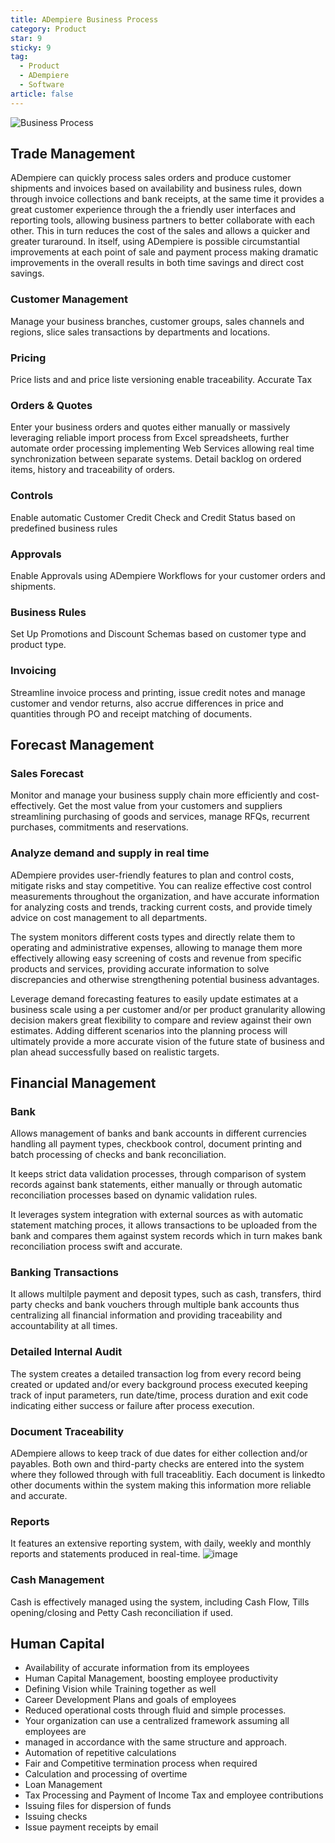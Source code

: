 ```yaml
---
title: ADempiere Business Process
category: Product
star: 9
sticky: 9
tag:
  - Product
  - ADempiere
  - Software
article: false
---
```


![Business Process](/assets/img/product/business-process.jpg)

## Trade Management

ADempiere can quickly process sales orders and produce customer shipments and invoices based on availability and business rules, down through invoice collections and bank receipts, at the same time it provides a great customer experience through the a friendly user interfaces and reporting tools, allowing business partners to better collaborate with each other. This in turn reduces the cost of the sales and allows a quicker and greater turaround. In itself, using ADempiere is possible circumstantial improvements at each point of sale and payment process making dramatic improvements in the overall results in both time savings and direct cost savings.

### Customer Management

Manage your business branches, customer groups, sales channels and regions, slice sales transactions by departments and locations.

### Pricing

Price lists and and price liste versioning enable traceability. Accurate Tax

### Orders & Quotes

Enter your business orders and quotes either manually or massively leveraging reliable import process from Excel spreadsheets, further automate order processing implementing Web Services allowing real time synchronization between separate systems. Detail backlog on ordered items, history and traceability of orders.

### Controls

Enable automatic Customer Credit Check and Credit Status based on predefined business rules

### Approvals

Enable Approvals using ADempiere Workflows for your customer orders and shipments.

### Business Rules

Set Up Promotions and Discount Schemas based on customer type and product type.

### Invoicing

Streamline invoice process and printing, issue credit notes and manage customer and vendor returns, also accrue differences in price and quantities through PO and receipt matching of documents.

## Forecast Management

### Sales Forecast

Monitor and manage your business supply chain more efficiently and cost-effectively. Get the most value from your customers and suppliers streamlining purchasing of goods and services, manage RFQs, recurrent purchases, commitments and reservations.

### Analyze demand and supply in real time

ADempiere provides user-friendly features to plan and control costs, mitigate risks and stay competitive. You can realize effective cost control measurements throughout the organization, and have accurate information for analyzing costs and trends, tracking current costs, and provide timely advice on cost management to all departments.

The system monitors different costs types and directly relate them to operating and administrative expenses, allowing to manage them more effectively allowing easy screening of costs and revenue from specific products and services, providing accurate information to solve discrepancies and otherwise strengthening potential business advantages.

Leverage demand forecasting features to easily update estimates at a business scale using a per customer and/or per product granularity allowing decision makers great flexibility to compare and review against their own estimates. Adding different scenarios into the planning process will ultimately provide a more accurate vision of the future state of business and plan ahead successfully based on realistic targets.

## Financial Management

### Bank

Allows management of banks and bank accounts in different currencies handling all payment types, checkbook control, document printing and batch processing of checks and bank reconciliation.

It keeps strict data validation processes, through comparison of system records against bank statements, either manually or through automatic reconciliation processes based on dynamic validation rules.

It leverages system integration with external sources as with automatic statement matching proces, it allows transactions to be uploaded from the bank and compares them against system records which in turn makes bank reconciliation process swift and accurate.

### Banking Transactions

It allows multilple payment and deposit types, such as cash, transfers, third party checks and bank vouchers through multiple bank accounts thus centralizing all financial information and providing traceability and accountability at all times.

### Detailed Internal Audit

The system creates a detailed transaction log from every record being created or updated and/or every background process executed keeping track of input parameters, run date/time, process duration and exit code indicating either success or failure after process execution.

### Document Traceability

ADempiere allows to keep track of due dates for either collection and/or payables. Both own and third-party checks are entered into the system where they followed through with full traceablitiy. Each document is linkedto other documents within the system making this information more reliable and accurate.

### Reports

It features an extensive reporting system, with daily, weekly and monthly reports and statements produced in real-time.
![image](https://user-images.githubusercontent.com/89487449/178363556-8b62953e-a45e-43de-ae68-d0c299f69249.png)


### Cash Management

Cash is effectively managed using the system, including Cash Flow, Tills opening/closing and Petty Cash reconciliation if used.

## Human Capital

- Availability of accurate information from its employees
- Human Capital Management, boosting employee productivity
- Defining Vision while Training together as well
- Career Development Plans and goals of employees
- Reduced operational costs through fluid and simple processes.
- Your organization can use a centralized framework assuming all employees are
- managed in accordance with the same structure and approach.
- Automation of repetitive calculations
- Fair and Competitive termination process when required
- Calculation and processing of overtime
- Loan Management
- Tax Processing and Payment of Income Tax and employee contributions
- Issuing files for dispersion of funds
- Issuing checks
- Issue payment receipts by email

